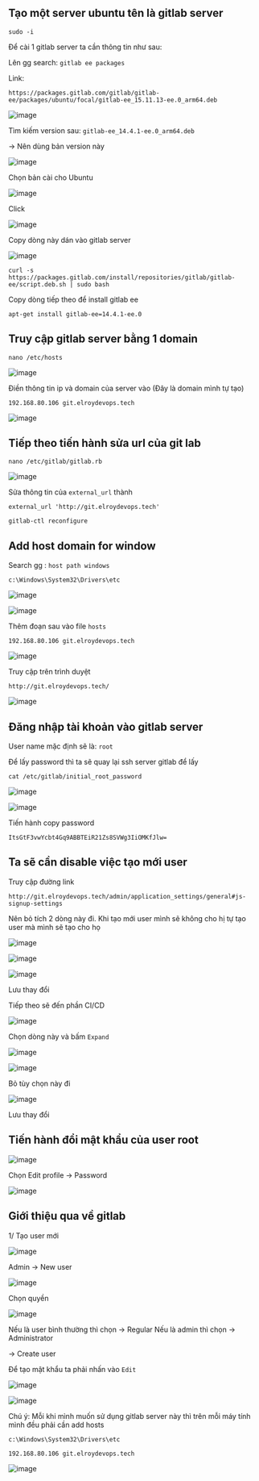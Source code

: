 ﻿## Tạo một server ubuntu tên là gitlab server

```
sudo -i
```

 Để cài 1 gitlab server ta cần thông tin như sau:

 Lên gg search: `gitlab ee packages`

 Link: 
 ```
 https://packages.gitlab.com/gitlab/gitlab-ee/packages/ubuntu/focal/gitlab-ee_15.11.13-ee.0_arm64.deb
```

![image](https://github.com/user-attachments/assets/a041d598-dbe2-4a50-ba9a-8f9ba0089470)

Tìm kiếm version sau:  `gitlab-ee_14.4.1-ee.0_arm64.deb`

-> Nên dùng bản version này

![image](https://github.com/user-attachments/assets/44eb8b35-3707-4089-b357-46560ee39dbc)

Chọn bản cài cho Ubuntu

![image](https://github.com/user-attachments/assets/b544bb41-61fd-4801-9d1c-e006422c83a7)

Click

![image](https://github.com/user-attachments/assets/6f804a84-0b58-4aab-beab-f43ae4e8e386)

Copy dòng này dán vào gitlab server

![image](https://github.com/user-attachments/assets/85ca6430-e67c-4144-88fe-73fb9328bc69)

```
curl -s https://packages.gitlab.com/install/repositories/gitlab/gitlab-ee/script.deb.sh | sudo bash
```

Copy dòng tiếp theo để install gitlab ee

```
apt-get install gitlab-ee=14.4.1-ee.0
```

Truy cập gitlab server bằng 1 domain
-----

```
nano /etc/hosts
```

![image](https://github.com/user-attachments/assets/bd7c4f4a-1ebd-4613-a25d-930560a8bf44)

Điền thông tin ip và domain của server vào (Đây là domain mình tự tạo)

```
192.168.80.106 git.elroydevops.tech
```

![image](https://github.com/user-attachments/assets/9a920366-ab9d-41c0-9a00-afb9f875aafe)


Tiếp theo tiến hành sửa url của git lab
----------

```
nano /etc/gitlab/gitlab.rb
```

![image](https://github.com/user-attachments/assets/7ebf98b4-aed1-4d5c-a2de-1bae0836385d)

Sửa thông tin của `external_url` thành

```
external_url 'http://git.elroydevops.tech'
```

```
gitlab-ctl reconfigure
```

Add host domain for window
------
Search gg : `host path windows`

```
c:\Windows\System32\Drivers\etc
```

![image](https://github.com/user-attachments/assets/7e8abd6d-f9d8-49a7-9c9b-bc1b44e03348)

![image](https://github.com/user-attachments/assets/83e6430a-4d9d-4d4d-b6b6-7be4218ccea6)

Thêm đoạn sau vào file `hosts`

```
192.168.80.106 git.elroydevops.tech
```

![image](https://github.com/user-attachments/assets/9457bf50-f170-4a6b-af9e-3f8279a65163)

Truy cập trên trình duyệt

`http://git.elroydevops.tech/`

![image](https://github.com/user-attachments/assets/c4e941b1-13e8-4dc6-a25c-b0982d978178)

Đăng nhập tài khoản vào gitlab server
---------

User name mặc định sẽ là: `root`

Để lấy password thì ta sẽ quay lại ssh server gitlab để lấy

```
cat /etc/gitlab/initial_root_password
```

![image](https://github.com/user-attachments/assets/f96095a3-6851-48c9-bc1a-32561d49ad8d)

![image](https://github.com/user-attachments/assets/5294d8f2-8034-4a82-bfbd-1682f5c60130)

Tiến hành copy password

`ItsGtF3vwYcbt4Gq9ABBTEiR21Zs8SVWg3IiOMKfJlw=`


Ta sẽ cần disable việc tạo mới user
---------

Truy cập đường link
```
http://git.elroydevops.tech/admin/application_settings/general#js-signup-settings
```

Nên bỏ tích 2 dòng này đi. Khi tạo mới user mình sẽ không cho hị tự tạo user mà mình sẽ tạo cho họ

![image](https://github.com/user-attachments/assets/cff376fe-5af4-4950-b69a-29dca8d478fe)

![image](https://github.com/user-attachments/assets/50686b81-e54b-40ab-802b-76e05c0cfc25)

![image](https://github.com/user-attachments/assets/b6a66f04-7a23-4f2e-b06c-21e88bbfefe4)

Lưu thay đổi


Tiếp theo sẽ đến phần CI/CD

![image](https://github.com/user-attachments/assets/88c629fc-1f57-46d1-ae61-9c0bf0daaaf1)

Chọn dòng này và bấm `Expand`

![image](https://github.com/user-attachments/assets/4c2f769f-d575-4a49-bb52-c5364b804a9d)

![image](https://github.com/user-attachments/assets/66d7624c-848a-4eef-be19-1a380b511aaf)

Bỏ tùy chọn này đi

![image](https://github.com/user-attachments/assets/d9d09737-9dea-49dc-afcc-03ca2f6f3255)

Lưu thay đổi

Tiến hành đổi mật khẩu của user root
----

![image](https://github.com/user-attachments/assets/348e3011-3893-4f86-871f-7336fe27a071)

Chọn Edit profile -> Password

![image](https://github.com/user-attachments/assets/1a6e2763-e838-4c96-8a6c-bbc3479a80a7)


Giới thiệu qua về gitlab
---------

1/ Tạo user mới

![image](https://github.com/user-attachments/assets/74945c61-7bc2-41f5-994d-66bfc11e6178)

Admin -> New user

![image](https://github.com/user-attachments/assets/3e7cf872-7142-47de-8dc9-5ce0bd9b0a0b)

Chọn quyền

![image](https://github.com/user-attachments/assets/cfac03ee-e178-4adc-b5d8-a32778895f43)

Nếu là user bình thường thì chọn -> Regular
Nếu là admin thì chọn -> Administrator

-> Create user

Để tạo mật khẩu ta phải nhấn vào `Edit`

![image](https://github.com/user-attachments/assets/ded647ac-6955-4a83-b42c-69c869556c2b)

![image](https://github.com/user-attachments/assets/812d095e-fe83-4244-acd0-04e9b456a741)


Chú ý: Mỗi khi mình muốn sử dụng gitlab server này thì trên mỗi máy tính mình đều phải cần add hosts

```
c:\Windows\System32\Drivers\etc
```

```
192.168.80.106 git.elroydevops.tech
```

![image](https://github.com/user-attachments/assets/bbdd22aa-2caa-43d9-a1ce-49b74fa01e86)















